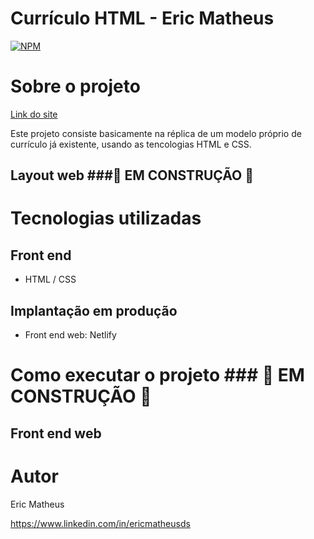 # Currículo HTML - Eric Matheus
[![NPM](https://img.shields.io/npm/l/react)](https://github.com/ericmatheus/curriculoHtml/blob/main/LICENCE) 

# Sobre o projeto

[Link do site](https://cheerful-genie-d91b1b.netlify.app)

Este projeto consiste basicamente na réplica de um modelo próprio de currículo já existente, usando as tencologias HTML e CSS. 


## Layout web ###🚧  EM CONSTRUÇÃO  🚧


# Tecnologias utilizadas 
## Front end
- HTML / CSS
## Implantação em produção
- Front end web: Netlify

# Como executar o projeto ### 🚧  EM CONSTRUÇÃO  🚧
## Front end web


# Autor

Eric Matheus

https://www.linkedin.com/in/ericmatheusds


